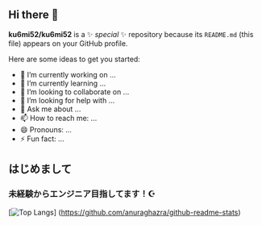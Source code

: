 ## Hi there 👋

**ku6mi52/ku6mi52** is a ✨ _special_ ✨ repository because its `README.md` (this file) appears on your GitHub profile.

Here are some ideas to get you started:

- 🔭 I’m currently working on ...
- 🌱 I’m currently learning ...
- 👯 I’m looking to collaborate on ...
- 🤔 I’m looking for help with ...
- 💬 Ask me about ...
- 📫 How to reach me: ...
- 😄 Pronouns: ...
- ⚡ Fun fact: ...
## はじめまして
### 未経験からエンジニア目指してます！☪️

[![Top Langs](https://github-readme-stats.vercel.app/api/top-langs/?username=ku6mi52&layout=compact&theme=tokyonight)]
(https://github.com/anuraghazra/github-readme-stats)

